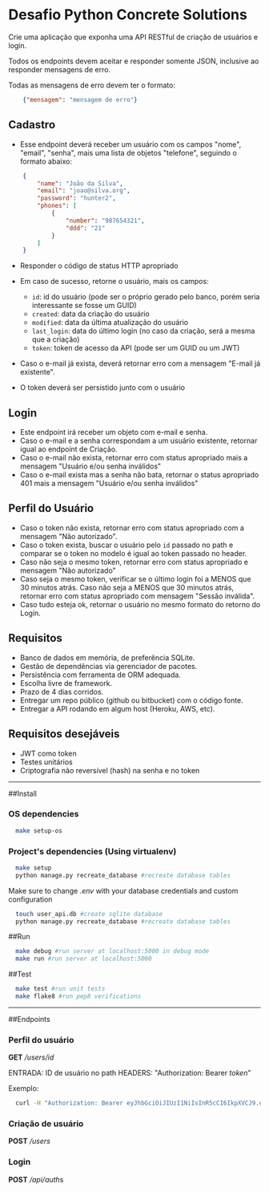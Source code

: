 # Desafio Python Concrete Solutions

Crie uma aplicação que exponha uma API RESTful de criação de usuários e login.

Todos os endpoints devem aceitar e responder somente JSON, inclusive ao responder mensagens de erro.

Todas as mensagens de erro devem ter o formato:

```json
    {"mensagem": "mensagem de erro"}
```

## Cadastro

* Esse endpoint deverá receber um usuário com os campos "nome", "email", "senha", mais uma lista de objetos "telefone", seguindo o formato abaixo:

```json
    {
        "name": "João da Silva",
        "email": "joao@silva.org",
        "password": "hunter2",
        "phones": [
            {
                "number": "987654321",
                "ddd": "21"
            }
        ]
    }
```

* Responder o código de status HTTP apropriado
* Em caso de sucesso, retorne o usuário, mais os campos:
    * `id`: id do usuário (pode ser o próprio gerado pelo banco, porém seria interessante se fosse um GUID)
    * `created`: data da criação do usuário
    * `modified`: data da última atualização do usuário
    * `last_login`: data do último login (no caso da criação, será a mesma que a criação)
    * `token`: token de acesso da API (pode ser um GUID ou um JWT)

* Caso o e-mail já exista, deverá retornar erro com a mensagem "E-mail já existente".
* O token deverá ser persistido junto com o usuário

## Login

* Este endpoint irá receber um objeto com e-mail e senha.
* Caso o e-mail e a senha correspondam a um usuário existente, retornar igual ao endpoint de Criação.
* Caso o e-mail não exista, retornar erro com status apropriado mais a mensagem "Usuário e/ou senha inválidos"
* Caso o e-mail exista mas a senha não bata, retornar o status apropriado 401 mais a mensagem "Usuário e/ou senha inválidos"

## Perfil do Usuário
* Caso o token não exista, retornar erro com status apropriado com a mensagem "Não autorizado".
* Caso o token exista, buscar o usuário pelo `id` passado no path e comparar se o token no modelo é igual ao token passado no header.
* Caso não seja o mesmo token, retornar erro com status apropriado e mensagem "Não autorizado"
* Caso seja o mesmo token, verificar se o último login foi a MENOS que 30 minutos atrás. Caso não seja a MENOS que 30 minutos atrás, retornar erro com status apropriado com mensagem "Sessão inválida".
* Caso tudo esteja ok, retornar o usuário no mesmo formato do retorno do Login.

## Requisitos
* Banco de dados em memória, de preferência SQLite.
* Gestão de dependências via gerenciador de pacotes.
* Persistência com ferramenta de ORM adequada.
* Escolha livre de framework.
* Prazo de 4 dias corridos.
* Entregar um repo público (github ou bitbucket) com o código fonte.
* Entregar a API rodando em algum host (Heroku, AWS, etc).


## Requisitos desejáveis
* JWT como token
* Testes unitários
* Criptografia não reversível (hash) na senha e no token

------

##Install

### OS dependencies

```bash
  make setup-os
```

### Project's dependencies (Using virtualenv)

```bash
  make setup
  python manage.py recreate_database #recreate database tables
```

Make sure to change *.env* with your database credentials and custom configuration

```bash
  touch user_api.db #create sqlite database
  python manage.py recreate_database #recreate database tables
```

##Run

```bash
  make debug #run server at localhost:5000 in debug mode
  make run #run server at localhost:5000
```

##Test

```bash
  make test #run unit tests
  make flake8 #run pep8 verifications
```

-----

##Endpoints

### Perfil do usuário
**GET** */users/id*

ENTRADA: ID de usuário no path
         HEADERS: "Authorization: Bearer *token*"

Exemplo:
```bash
  curl -H "Authorization: Bearer eyJhbGciOiJIUzI1NiIsInR5cCI6IkpXVCJ9.eyJleHAiOjE0Nzc5ODMzMTMsImlkZW50aXR5IjoxLCJpYXQiOjE0Nzc5ODE1MTMsIm5iZiI6MTQ3Nzk4MTUxM30.Ob7KTc_jcel2yc2oc4AavGAj-YY3yAG8AEtMxhf9O0M" https://user-api-app.herokuapp.com/api/users/1
```
### Criação de usuário
**POST** */users*


### Login
**POST** */api/auth*s
